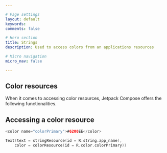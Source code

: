 ```yaml
---

# Page settings
layout: default
keywords:
comments: false

# Hero section
title: Strings
description: Used to access colors from an applications resources

# Micro navigation
micro_nav: false

---
```


## Color resources

When it comes to accessing color resources, Jetpack Compose offers the following functionalities.

## Accessing a color resource

```kotlin
<color name="colorPrimary">#6200EE</color>

Text(text = stringResource(id = R.string.app_name),
    color = colorResource(id = R.color.colorPrimary))
```
